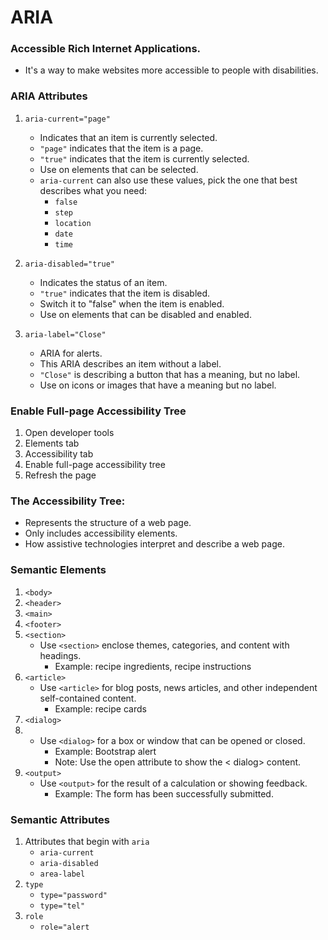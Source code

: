 # ARIA

### Accessible Rich Internet Applications.

- It's a way to make websites more accessible to people with disabilities.

### ARIA Attributes

1. `aria-current="page"`
    - Indicates that an item is currently selected.
    - `"page"` indicates that the item is a page.
    - `"true"` indicates that the item is currently selected.
    - Use on elements that can be selected.
    - `aria-current` can also use these values, pick the one that best describes what you need:
       - `false`
       - `step`
       - `location`
       - `date`
       - `time`

2. `aria-disabled="true"`
    - Indicates the status of an item.
    - `"true"` indicates that the item is disabled.
    - Switch it to "false" when the item is enabled.
    - Use on elements that can be disabled and enabled.

3. `aria-label="Close"`
   - ARIA for alerts.
   - This ARIA describes an item without a label.
   - `"Close"` is describing a button that has a meaning, but no label.
   - Use on icons or images that have a meaning but no label.

### Enable Full-page Accessibility Tree

1. Open developer tools
2. Elements tab
3. Accessibility tab
4. Enable full-page accessibility tree
5. Refresh the page

### The Accessibility Tree:
- Represents the structure of a web page.
- Only includes accessibility elements.
- How assistive technologies interpret and describe a web page.

### Semantic Elements

1. `<body>`
2. `<header>`
3. `<main>`
4. `<footer>`
5. `<section>`
   - Use `<section>` enclose themes, categories, and content with headings.
     - Example: recipe ingredients, recipe instructions
6. `<article>`
   - Use `<article>` for blog posts, news articles, and other independent self-contained content.
     - Example: recipe cards
7. `<dialog>`
8. - Use `<dialog>` for a box or window that can be opened or closed.
      - Example: Bootstrap alert
      - Note: Use the open attribute to show the < dialog> content.
9. `<output>`
    - Use `<output>` for the result of a calculation or showing feedback.
      - Example: The form has been successfully submitted.

### Semantic Attributes

1. Attributes that begin with `aria`
   - `aria-current`
   - `aria-disabled`
   - `area-label`
2. `type`
   - `type="password"`
   - `type="tel"`
3. `role`
   - `role="alert`